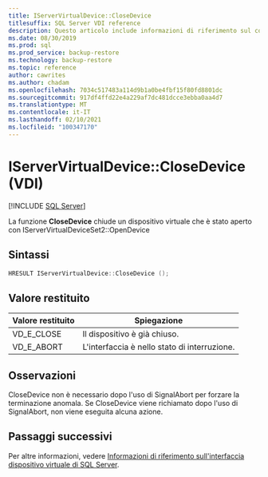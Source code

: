 ```yaml
---
title: IServerVirtualDevice::CloseDevice
titlesuffix: SQL Server VDI reference
description: Questo articolo include informazioni di riferimento sul comando IServerVirtualDevice::CloseDevice.
ms.date: 08/30/2019
ms.prod: sql
ms.prod_service: backup-restore
ms.technology: backup-restore
ms.topic: reference
author: cawrites
ms.author: chadam
ms.openlocfilehash: 7034c517483a114d9b1a0be4fbf15f80fd8801dc
ms.sourcegitcommit: 917df4ffd22e4a229af7dc481dcce3ebba0aa4d7
ms.translationtype: MT
ms.contentlocale: it-IT
ms.lasthandoff: 02/10/2021
ms.locfileid: "100347170"
---
```

# <a name="iservervirtualdeviceclosedevice-vdi"></a>IServerVirtualDevice::CloseDevice (VDI)

[!INCLUDE [SQL Server](../../../includes/applies-to-version/sqlserver.md)]

La funzione **CloseDevice** chiude un dispositivo virtuale che è stato aperto con IServerVirtualDeviceSet2::OpenDevice

## <a name="syntax"></a>Sintassi

```c
HRESULT IServerVirtualDevice::CloseDevice ();
```

## <a name="return-value"></a>Valore restituito

|Valore restituito | Spiegazione |
|---|---|
| VD_E_CLOSE | Il dispositivo è già chiuso. |
| VD_E_ABORT | L'interfaccia è nello stato di interruzione. |

## <a name="remarks"></a>Osservazioni

CloseDevice non è necessario dopo l'uso di SignalAbort per forzare la terminazione anomala. Se CloseDevice viene richiamato dopo l'uso di SignalAbort, non viene eseguita alcuna azione.

## <a name="next-steps"></a>Passaggi successivi

Per altre informazioni, vedere [Informazioni di riferimento sull'interfaccia dispositivo virtuale di SQL Server](reference-virtual-device-interface.md).